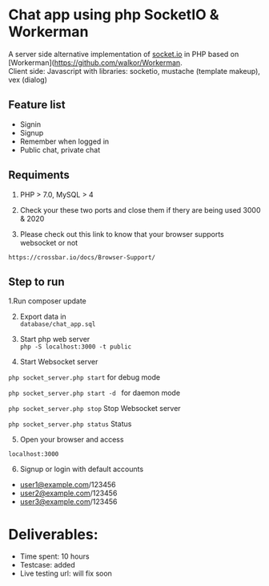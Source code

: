 
# Chat app using php SocketIO & Workerman 
A server side alternative implementation of [socket.io](https://github.com/socketio/socket.io) in PHP based on [Workerman](https://github.com/walkor/Workerman.
<br>
Client side: Javascript with libraries: socketio, mustache (template makeup), vex (dialog)

## Feature list

- Signin
- Signup
- Remember when logged in
- Public chat, private chat

## Requiments

1. PHP > 7.0, MySQL > 4

2. Check your these two ports and close them if thery are being used
3000 & 2020

3. Please check out this link to know that your browser supports websocket or not

``https://crossbar.io/docs/Browser-Support/``

## Step to run

1.Run composer update

2. Export data in <br>
```database/chat_app.sql```

3. Start php web server <br>
```php -S localhost:3000 -t public```

4. Start Websocket server <br>

```php socket_server.php start``` for debug mode

```php socket_server.php start -d ``` for daemon mode

```php socket_server.php stop``` Stop Websocket server

```php socket_server.php status``` Status

5. Open your browser and access <br>

```localhost:3000```

6. Signup or login with default accounts <br>
- user1@example.com/123456
- user2@example.com/123456
- user3@example.com/123456

# Deliverables:
- Time spent: 10 hours
- Testcase: added
- Live testing url: will fix soon
